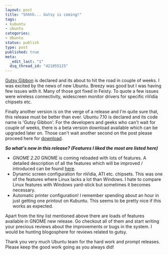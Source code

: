 ```yaml
--- 
layout: post
title: "Shhhh... Gutsy is coming!"
tags: 
- kubuntu
- ubuntu
categories:
- Ubuntu
status: publish
type: post
published: true
meta: 
  _edit_last: "1"
  dsq_thread_id: "421055125"
---
```

<a href="http://www.ubuntu.com/testing/gutsybeta">Gutsy Gibbon</a> is declared and its about to hit the road in couple of weeks. I was excited by the news of new Ubuntu. Breezy was good but I was having few issues with it. Many of those got fixed in Feisty. To quote a few issues were wireless connectivity, widescreen monitor drivers for specific nVidia chipsets etc.

Finally another version is on the verge of a release and I'm quite sure that, this release must be better than ever. Ubuntu 7.10 is declared and its code name is 'Gutsy Gibbon'. For the developers and geeks who can't wait for couple of weeks, there is a beta version download available which can be upgraded later on. Those can't wait another second on the post please proceed here for <a href="http://releases.ubuntu.com/releases/7.10/">download</a>.

<em><strong>So what's new in this release? (Features I liked the most are listed here)</strong></em>
<ul>
	<li><em>GNOME 2.20</em>
GNOME is coming reloaded with lots of features. A detailed description of all the features which will be improved / introduced can be found <a href="http://www.gnome.org/start/2.20/notes/en/">here</a>.</li>
	<li>Dynamic screen configuration for nVidia, ATI etc. chipsets. This was one of the features where Linux lacks a lot than Windows. I hate to compare Linux features with Windows yard-stick but sometimes it becomes necessary.</li>
	<li>Automatic printer configuration! I remember spending about an hour in just getting one printout on Kubuntu. This seems to be pretty nice if this works as expected.</li>
</ul>
Apart from the tiny list mentioned above there are loads of features available in GNOME new release. Go checkout all of them and start writing your precious reviews about the improvements or bugs in the system. I would be hunting blogosphere for reviews related to gutsy.

Thank you very much Ubuntu team for the hard work and prompt releases. Please keep the good work going as you always did!
